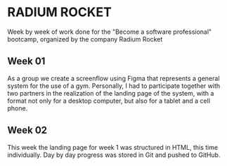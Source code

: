 # RADIUM ROCKET
Week by week of work done for the "Become a software professional" bootcamp, organized by the company Radium Rocket

## Week 01
As a group we create a screenflow using Figma that represents a general system for the use of a gym. Personally, I had to participate together with two partners in the realization of the landing page of the system, with a format not only for a desktop computer, but also for a tablet and a cell phone.

## Week 02
This week the landing page for week 1 was structured in HTML, this time individually. Day by day progress was stored in Git and pushed to GitHub.